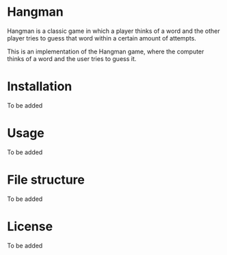 # Hangman

Hangman is a classic game in which a player thinks of a word and the other player tries to guess that word within a certain amount of attempts.

This is an implementation of the Hangman game, where the computer thinks of a word and the user tries to guess it.

# Installation

To be added

# Usage

To be added

# File structure

To be added

# License

To be added
